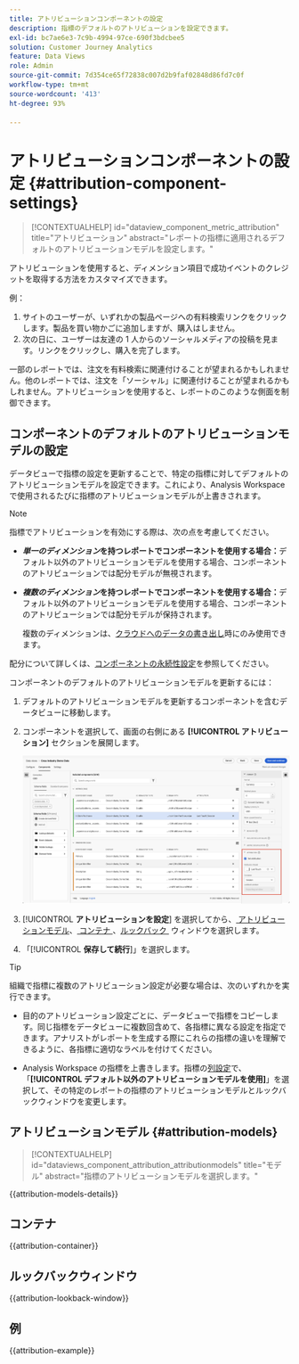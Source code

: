 ```yaml
---
title: アトリビューションコンポーネントの設定
description: 指標のデフォルトのアトリビューションを設定できます。
exl-id: bc7ae6e3-7c9b-4994-97ce-690f3bdcbee5
solution: Customer Journey Analytics
feature: Data Views
role: Admin
source-git-commit: 7d354ce65f72838c007d2b9faf02848d86fd7c0f
workflow-type: tm+mt
source-wordcount: '413'
ht-degree: 93%

---
```


# アトリビューションコンポーネントの設定 {#attribution-component-settings}

<!-- markdownlint-disable MD034 -->

>[!CONTEXTUALHELP]
>id="dataview_component_metric_attribution"
>title="アトリビューション"
>abstract="レポートの指標に適用されるデフォルトのアトリビューションモデルを設定します。"

<!-- markdownlint-enable MD034 -->


アトリビューションを使用すると、ディメンション項目で成功イベントのクレジットを取得する方法をカスタマイズできます。

例：

1. サイトのユーザーが、いずれかの製品ページへの有料検索リンクをクリックします。製品を買い物かごに追加しますが、購入はしません。
2. 次の日に、ユーザーは友達の 1 人からのソーシャルメディアの投稿を見ます。リンクをクリックし、購入を完了します。

一部のレポートでは、注文を有料検索に関連付けることが望まれるかもしれません。他のレポートでは、注文を「ソーシャル」に関連付けることが望まれるかもしれません。アトリビューションを使用すると、レポートのこのような側面を制御できます。

## コンポーネントのデフォルトのアトリビューションモデルの設定

データビューで指標の設定を更新することで、特定の指標に対してデフォルトのアトリビューションモデルを設定できます。これにより、Analysis Workspaceで使用されるたびに指標のアトリビューションモデルが上書きされます。

>[!NOTE]
>
>指標でアトリビューションを有効にする際は、次の点を考慮してください。
>
>* ***単一のディメンション*を持つレポートでコンポーネントを使用する場合：**&#x200B;デフォルト以外のアトリビューションモデルを使用する場合、コンポーネントのアトリビューションでは配分モデルが無視されます。
>
>* ***複数のディメンション*を持つレポートでコンポーネントを使用する場合：**&#x200B;デフォルト以外のアトリビューションモデルを使用する場合、コンポーネントのアトリビューションでは配分モデルが保持されます。
>
>   複数のディメンションは、[クラウドへのデータの書き出し](/help/analysis-workspace/export/export-cloud.md)時にのみ使用できます。
>
> 配分について詳しくは、[コンポーネントの永続性設定](/help/data-views/component-settings/persistence.md)を参照してください。

コンポーネントのデフォルトのアトリビューションモデルを更新するには：

1. デフォルトのアトリビューションモデルを更新するコンポーネントを含むデータビューに移動します。

1. コンポーネントを選択して、画面の右側にある **[!UICONTROL アトリビューション]** セクションを展開します。

   ![「アトリビューションを設定」オプションをハイライト表示するデータビューウィンドウ](../assets/attribution-settings.png)

1. [!UICONTROL **アトリビューションを設定**] を選択してから、[&#x200B; アトリビューションモデル &#x200B;](#attribution-models)、[&#x200B; コンテナ &#x200B;](#container)、[&#x200B; ルックバック &#x200B;](#lookback-window) ウィンドウを選択します。



1. 「[!UICONTROL **保存して続行**]」を選択します。

>[!TIP]
>
>組織で指標に複数のアトリビューション設定が必要な場合は、次のいずれかを実行できます。
>
> * 目的のアトリビューション設定ごとに、データビューで指標をコピーします。同じ指標をデータビューに複数回含めて、各指標に異なる設定を指定できます。アナリストがレポートを生成する際にこれらの指標の違いを理解できるように、各指標に適切なラベルを付けてください。
>
> * Analysis Workspace の指標を上書きします。指標の[列設定](/help/analysis-workspace/visualizations/freeform-table/column-row-settings/column-settings.md)で、「**[!UICONTROL デフォルト以外のアトリビューションモデルを使用]**」を選択して、その特定のレポートの指標のアトリビューションモデルとルックバックウィンドウを変更します。

## アトリビューションモデル {#attribution-models}

<!-- markdownlint-disable MD034 -->

>[!CONTEXTUALHELP]
>id="dataviews_component_attribution_attributionmodels"
>title="モデル"
>abstract="指標のアトリビューションモデルを選択します。"

<!-- markdownlint-enable MD034 -->

{{attribution-models-details}}

## コンテナ

{{attribution-container}}

## ルックバックウィンドウ

{{attribution-lookback-window}}

## 例

{{attribution-example}}
